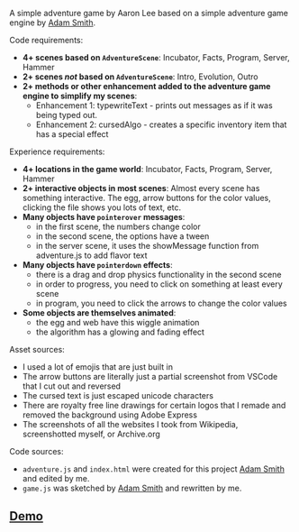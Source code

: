 A simple adventure game by Aaron Lee based on a simple adventure game engine by [Adam Smith](https://github.com/rndmcnlly).

Code requirements:
- **4+ scenes based on `AdventureScene`**: Incubator, Facts, Program, Server, Hammer 
- **2+ scenes *not* based on `AdventureScene`**: Intro, Evolution, Outro
- **2+ methods or other enhancement added to the adventure game engine to simplify my scenes**:
    - Enhancement 1: typewriteText - prints out messages as if it was being typed out. 
    - Enhancement 2: cursedAlgo - creates a specific inventory item that has a special effect

Experience requirements:
- **4+ locations in the game world**: Incubator, Facts, Program, Server, Hammer 
- **2+ interactive objects in most scenes**: Almost every scene has something interactive. The egg, arrow buttons for the color values, clicking the file shows you lots of text, etc. 
- **Many objects have `pointerover` messages**: 
    - in the first scene, the numbers change color
    - in the second scene, the options have a tween
    - in the server scene, it uses the showMessage function from adventure.js to add flavor text
- **Many objects have `pointerdown` effects**: 
    - there is a drag and drop physics functionality in the second scene
    - in order to progress, you need to click on something at least every scene
    - in program, you need to click the arrows to change the color values
- **Some objects are themselves animated**: 
    - the egg and web have this wiggle animation
    - the algorithm has a glowing and fading effect 

Asset sources:
- I used a lot of emojis that are just built in
- The arrow buttons are literally just a partial screenshot from VSCode that I cut out and reversed
- The cursed text is just escaped unicode characters
- There are royalty free line drawings for certain logos that I remade and removed the background using Adobe Express
- The screenshots of all the websites I took from Wikipedia, screenshotted myself, or Archive.org

Code sources:
- `adventure.js` and `index.html` were created for this project [Adam Smith](https://github.com/rndmcnlly) and edited by me.
- `game.js` was sketched by [Adam Smith](https://github.com/rndmcnlly) and rewritten by me.

## [Demo](https://anranlee99.github.io/CMPM120-D2/)

